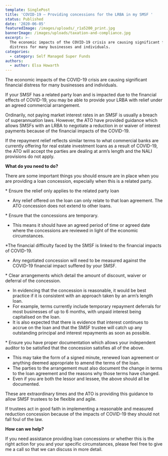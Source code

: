 ```yaml
---
template: SinglePost
title: 'COVID-19 – Providing concessions for the LRBA in my SMSF '
status: Published
date: '2020-06-05'
featuredImage: /images/uploads/_r1a5200_print.jpg
bannerImage: /images/uploads/taxation-and-compliance.jpg
excerpt: >-
  The economic impacts of the COVID-19 crisis are causing significant financial
  distress for many businesses and individuals.
categories:
  - category: Self Managed Super Funds
authors:
  - author: Elsa Howarth
---
```

The economic impacts of the COVID-19 crisis are causing significant financial distress for many businesses and individuals.

If your SMSF has a related party loan and is impacted due to the financial effects of COVID-19, you may be able to provide your LRBA with relief under an agreed commercial arrangement. 

Ordinarily, not paying market interest rates in an SMSF is usually a breach of superannuation laws. However, the ATO have provided guidance which allows SMSFs with an LRBA to negotiate a reduction in or waiver of interest payments because of the financial impacts of the COVID-19.

If the repayment relief reflects similar terms to what commercial banks are currently offering for real estate investment loans as a result of COVID-19, the ATO will accept the parties are dealing at arm’s length and the NALI provisions do not apply. 

**What do you need to do?**

There are some important things you should ensure are in place when you are providing a loan concession, especially when this is a related party.

\* Ensure the relief only applies to the related party loan

* Any relief offered on the loan can only relate to that loan agreement. The ATO concession does not extend to other loans.

\* Ensure that the concessions are temporary.

* This means it should have an agreed period of time or agreed date where the concessions are reviewed in light of the economic circumstances. 

\*The financial difficulty faced by the SMSF is linked to the financial impacts of COVID-19.

* Any negotiated concession will need to be measured against the COVID-19 financial impact suffered by your SMSF.

\* Clear arrangements which detail the amount of discount, waiver or deferral of the concession.

* In evidencing that the concession is reasonable, it would be best practice if it is consistent with an approach taken by an arm’s length loan.
* For example, terms currently include temporary repayment deferrals for most businesses of up to 6 months, with unpaid interest being capitalised on the loan.
* It is also expected that there is evidence that interest continues to accrue on the loan and that the SMSF trustee will catch up any outstanding principal and interest repayments as soon as possible.

\* Ensure you have proper documentation which allows your independent auditor to be satisfied that the concession satisfies all of the above.

* This may take the form of a signed minute, renewed loan agreement or anything deemed   appropriate to amend the terms of the loan.
* The parties to the arrangement must also document the change in terms to the loan agreement and the reasons why those terms have changed.
* Even if you are both the lessor and lessee, the above should all be documented.

These are extraordinary times and the ATO is providing this guidance to allow SMSF trustees to be flexible and agile. 

If trustees act in good faith in implementing a reasonable and measured reduction concession because of the impacts of COVID-19 they should not fall foul of the law. 

**How can we help?**

If you need assistance providing loan concessions or whether this is the right action for you and your specific circumstances, please feel free to give me a call so that we can discuss in more detail.
